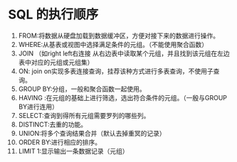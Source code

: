 # SQL 的执行顺序

1. FROM:将数据从硬盘加载到数据缓冲区，方便对接下来的数据进行操作。
1. WHERE:从基表或视图中选择满足条件的元组。（不能使用聚合函数）
1. JOIN （如right left右连接	从右边表中读取某个元组，并且找到该元组在左边表中对应的元组或元组集）
1. ON: join on实现多表连接查询，挂荐该种方式进行多表查询，不使用子查 询。
1. GROUP BY:分组，一般和聚合函数一起使用。
1. HAVING :在元组的基础上进行筛选，选出符合条件的元组。（一殷与GROUP BY进行连用）
1. SELECT:查询到得所有元组需要罗列的哪些列。
1. DISTINCT:去重的功能。
1. UNION:将多个查询结果合并（默认去掉重冥的记录）
1. ORDER BY:进行相应的排序。
1. LIMIT 1:显示输出一条数据记录（元组）

